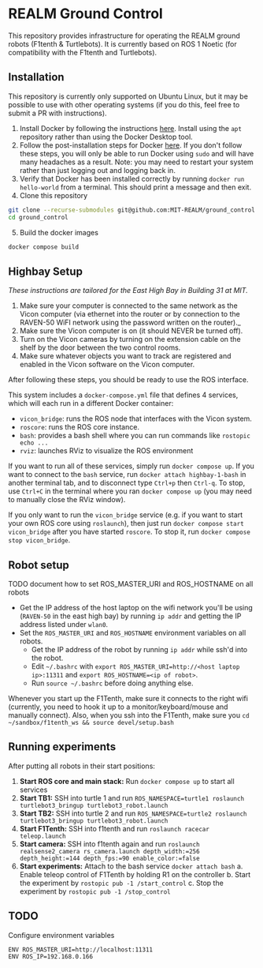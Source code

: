 # REALM Ground Control

This repository provides infrastructure for operating the REALM ground robots (F1tenth & Turtlebots). It is currently based on ROS 1 Noetic (for compatibility with the F1tenth and Turtlebots).

## Installation

This repository is currently only supported on Ubuntu Linux, but it may be possible to use with other operating systems (if you do this, feel free to submit a PR with instructions).

1. Install Docker by following the instructions [here](https://docs.docker.com/engine/install/ubuntu/#install-using-the-repository). Install using the `apt` repository rather than using the Docker Desktop tool.
2. Follow the post-installation steps for Docker [here](https://docs.docker.com/engine/install/linux-postinstall/). If you don't follow these steps, you will only be able to run Docker using `sudo` and will have many headaches as a result. Note: you may need to restart your system rather than just logging out and logging back in.
3. Verify that Docker has been installed correctly by running `docker run hello-world` from a terminal. This should print a message and then exit.
4. Clone this repository

```bash
git clone --recurse-submodules git@github.com:MIT-REALM/ground_control.git
cd ground_control
```

5. Build the docker images

```bash
docker compose build
```

## Highbay Setup

_These instructions are tailored for the East High Bay in Building 31 at MIT._

1. Make sure your computer is connected to the same network as the Vicon computer (via ethernet into the router or by connection to the RAVEN-50 WiFI network using the password written on the router)._
2. Make sure the Vicon computer is on (it should NEVER be turned off).
3. Turn on the Vicon cameras by turning on the extension cable on the shelf by the door between the two control rooms.
4. Make sure whatever objects you want to track are registered and enabled in the Vicon software on the Vicon computer.

After following these steps, you should be ready to use the ROS interface.

This system includes a `docker-compose.yml` file that defines 4 services, which will each run in a different Docker container:

- `vicon_bridge`: runs the ROS node that interfaces with the Vicon system.
- `roscore`: runs the ROS core instance.
- `bash`: provides a bash shell where you can run commands like `rostopic echo ...`
- `rviz`: launches RViz to visualize the ROS environment

If you want to run all of these services, simply run `docker compose up`. If you want to connect to the `bash` service, run `docker attach highbay-1-bash` in another terminal tab, and to disconnect type `Ctrl+p` then `Ctrl-q`. To stop, use `Ctrl+C` in the terminal where you ran `docker compose up` (you may need to manually close the RViz window).

If you only want to run the `vicon_bridge` service (e.g. if you want to start your own ROS core using `roslaunch`), then just run `docker compose start vicon_bridge` after you have started `roscore`. To stop it, run `docker compose stop vicon_bridge`.

## Robot setup

TODO document how to set ROS_MASTER_URI and ROS_HOSTNAME on all robots

- Get the IP address of the host laptop on the wifi network you'll be using (`RAVEN-50` in the east high bay) by running `ip addr` and getting the IP address listed under `wlan0`.
- Set the `ROS_MASTER_URI` and `ROS_HOSTNAME` environment variables on all robots.
    - Get the IP address of the robot by running `ip addr` while ssh'd into the robot.
    - Edit `~/.bashrc` with `export ROS_MASTER_URI=http://<host laptop ip>:11311` and `export ROS_HOSTNAME=<ip of robot>`.
    - Run `source ~/.bashrc` before doing anything else.

Whenever you start up the F1Tenth, make sure it connects to the right wifi (currently, you need to hook it up to a monitor/keyboard/mouse and manually connect). Also, when you ssh into the F1Tenth, make sure you `cd ~/sandbox/f1tenth_ws && source devel/setup.bash`

## Running experiments

After putting all robots in their start positions:

1. **Start ROS core and main stack:** Run `docker compose up` to start all services
2. **Start TB1:** SSH into turtle 1 and run `ROS_NAMESPACE=turtle1 roslaunch turtlebot3_bringup turtlebot3_robot.launch`
3. **Start TB2:** SSH into turtle 2 and run `ROS_NAMESPACE=turtle2 roslaunch turtlebot3_bringup turtlebot3_robot.launch`
4. **Start F1Tenth:** SSH into f1tenth and run `roslaunch racecar teleop.launch`
5. **Start camera:** SSH into f1tenth again and run `roslaunch realsense2_camera rs_camera.launch depth_width:=256 depth_height:=144 depth_fps:=90 enable_color:=false`
5. **Start experiments:** Attach to the bash service `docker attach bash`
    a. Enable teleop control of F1Tenth by holding R1 on the controller
    b. Start the experiment by `rostopic pub -1 /start_control`
    c. Stop the experiment by `rostopic pub -1 /stop_control`

## TODO

Configure environment variables
```
ENV ROS_MASTER_URI=http://localhost:11311
ENV ROS_IP=192.168.0.166
```
